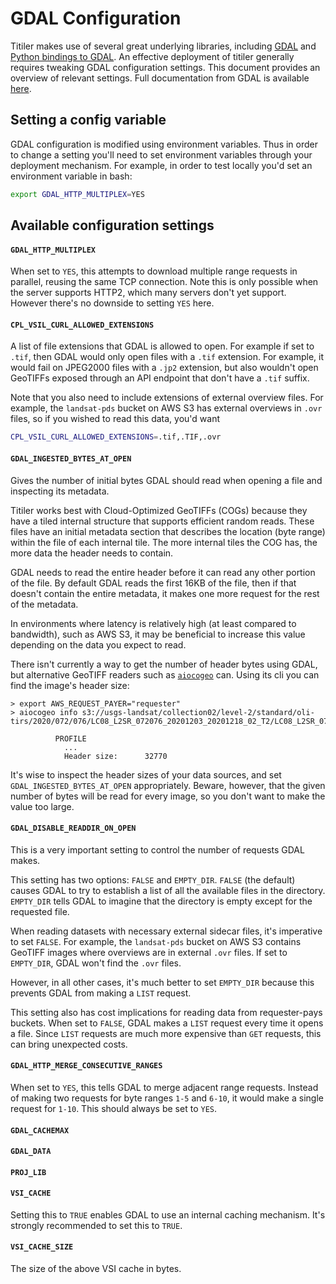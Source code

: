 # GDAL Configuration

Titiler makes use of several great underlying libraries, including [GDAL][gdal]
and [Python bindings to GDAL][rasterio]. An effective deployment of titiler
generally requires tweaking GDAL configuration settings. This document provides
an overview of relevant settings. Full documentation from GDAL is available
[here][gdal_config_docs].

[gdal]: https://gdal.org/
[rasterio]: https://rasterio.readthedocs.io/
[gdal_config_docs]: https://gdal.org/user/configoptions.html

## Setting a config variable

GDAL configuration is modified using environment variables. Thus in order to
change a setting you'll need to set environment variables through your
deployment mechanism. For example, in order to test locally you'd set an
environment variable in bash:

```bash
export GDAL_HTTP_MULTIPLEX=YES
```

## Available configuration settings

#### `GDAL_HTTP_MULTIPLEX`

When set to `YES`, this attempts to download multiple range requests in
parallel, reusing the same TCP connection. Note this is only possible when the
server supports HTTP2, which many servers don't yet support. However there's no
downside to setting `YES` here.

#### `CPL_VSIL_CURL_ALLOWED_EXTENSIONS`

A list of file extensions that GDAL is allowed to open. For example if set to
`.tif`, then GDAL would only open files with a `.tif` extension. For example, it
would fail on JPEG2000 files with a `.jp2` extension, but also wouldn't open
GeoTIFFs exposed through an API endpoint that don't have a `.tif` suffix.

Note that you also need to include extensions of external overview files. For
example, the `landsat-pds` bucket on AWS S3 has external overviews in `.ovr`
files, so if you wished to read this data, you'd want

```bash
CPL_VSIL_CURL_ALLOWED_EXTENSIONS=.tif,.TIF,.ovr
```

#### `GDAL_INGESTED_BYTES_AT_OPEN`

Gives the number of initial bytes GDAL should read when opening a file and
inspecting its metadata.

Titiler works best with Cloud-Optimized GeoTIFFs (COGs) because they have a
tiled internal structure that supports efficient random reads. These files have
an initial metadata section that describes the location (byte range) within the
file of each internal tile. The more internal tiles the COG has, the more data
the header needs to contain.

GDAL needs to read the entire header before it can read any other portion of the
file. By default GDAL reads the first 16KB of the file, then if that doesn't
contain the entire metadata, it makes one more request for the rest of the
metadata.

In environments where latency is relatively high (at least compared to
bandwidth), such as AWS S3, it may be beneficial to increase this value
depending on the data you expect to read.

There isn't currently a way to get the number of header bytes using GDAL, but
alternative GeoTIFF readers such as [`aiocogeo`][aiocogeo] can. Using its cli
you can find the image's header size:

[aiocogeo]: https://github.com/geospatial-jeff/aiocogeo

```
> export AWS_REQUEST_PAYER="requester"
> aiocogeo info s3://usgs-landsat/collection02/level-2/standard/oli-tirs/2020/072/076/LC08_L2SR_072076_20201203_20201218_02_T2/LC08_L2SR_072076_20201203_20201218_02_T2_SR_B1.TIF

          PROFILE
            ...
            Header size:      32770
```

It's wise to inspect the header sizes of your data sources, and set
`GDAL_INGESTED_BYTES_AT_OPEN` appropriately. Beware, however, that the given
number of bytes will be read for every image, so you don't want to make the
value too large.

#### `GDAL_DISABLE_READDIR_ON_OPEN`

This is a very important setting to control the number of requests GDAL makes.

This setting has two options: `FALSE` and `EMPTY_DIR`. `FALSE` (the default)
causes GDAL to try to establish a list of all the available files in the
directory. `EMPTY_DIR` tells GDAL to imagine that the directory is empty except
for the requested file.

When reading datasets with necessary external sidecar files, it's imperative to
set `FALSE`. For example, the `landsat-pds` bucket on AWS S3 contains GeoTIFF
images where overviews are in external `.ovr` files. If set to `EMPTY_DIR`, GDAL
won't find the `.ovr` files.

However, in all other cases, it's much better to set `EMPTY_DIR` because this
prevents GDAL from making a `LIST` request.

This setting also has cost implications for reading data from requester-pays
buckets. When set to `FALSE`, GDAL makes a `LIST` request every time it opens a
file. Since `LIST` requests are much more expensive than `GET` requests, this
can bring unexpected costs.

#### `GDAL_HTTP_MERGE_CONSECUTIVE_RANGES`

When set to `YES`, this tells GDAL to merge adjacent range requests. Instead of
making two requests for byte ranges `1-5` and `6-10`, it would make a single
request for `1-10`. This should always be set to `YES`.

#### `GDAL_CACHEMAX`

#### `GDAL_DATA`

#### `PROJ_LIB`

#### `VSI_CACHE`

Setting this to `TRUE` enables GDAL to use an internal caching mechanism. It's
strongly recommended to set this to `TRUE`.

#### `VSI_CACHE_SIZE`

The size of the above VSI cache in bytes.
